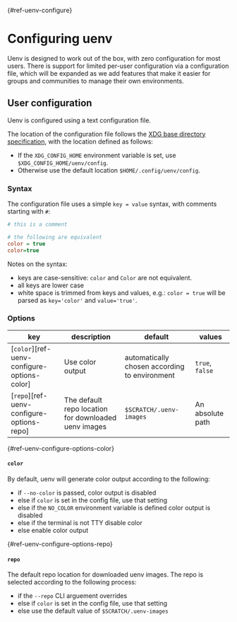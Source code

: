 [](){#ref-uenv-configure}
# Configuring uenv

Uenv is designed to work out of the box, with zero configuration for most users.
There is support for limited per-user configuration via a configuration file, which will be expanded as we add features that make it easier for groups and communities to manage their own environments.

## User configuration

Uenv is configured using a text configuration file.

The location of the configuration file follows the [XDG base directory specification](https://specifications.freedesktop.org/basedir-spec/latest/), with the location defined as follows:

* If the `XDG_CONFIG_HOME` environment variable is set, use `$XDG_CONFIG_HOME/uenv/config`.
* Otherwise use the default location `$HOME/.config/uenv/config`.

### Syntax

The configuration file uses a simple `key = value` syntax, with comments starting with `#`:

```ini
# this is a comment

# the following are equivalent
color = true
color=true
```

Notes on the syntax:

* keys are case-sensitive: `color` and `Color` are not equivalent.
* all keys are lower case
* white space is trimmed from keys and values, e.g.: `color = true` will be parsed as `key='color'` and `value='true'`.

### Options

| key       | description | default     | values  |
| ---       | ----------- | --------    | ------  |
| [`color`][ref-uenv-configure-options-color]   | Use color output  | automatically chosen according to environment | `true`, `false` |
| [`repo`][ref-uenv-configure-options-repo]    | The default repo location for downloaded uenv images  | `$SCRATCH/.uenv-images`  | An absolute path |

[](){#ref-uenv-configure-options-color}
#### `color`

By default, uenv will generate color output according to the following:

* if `--no-color` is passed, color output is disabled
* else if `color` is set in the config file, use that setting
* else if the `NO_COLOR` environment variable is defined color output is disabled
* else if the terminal is not TTY disable color
* else enable color output

[](){#ref-uenv-configure-options-repo}
#### `repo`

The default repo location for downloaded uenv images.
The repo is selected according to the following process:

* if the `--repo` CLI arguement overrides 
* else if `color` is set in the config file, use that setting
* else use the default value of `$SCRATCH/.uenv-images`
